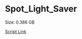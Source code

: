 # Spot_Light_Saver

Size: 0.386 GB

[Script Link](https://github.com/liuyal/Archive/blob/master/Python/Utilities/Miscellaneous/spotlight_saver.py)